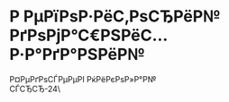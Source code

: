 # Р РµРїРѕР·РёС‚РѕСЂРёР№ РґРѕРјР°С€РЅРёС… Р·Р°РґР°РЅРёР№

Р¤РµРґРѕСЃРµРµРІ РќРёРєРѕР»Р°Р№\
СЃСЂСЂ-24\